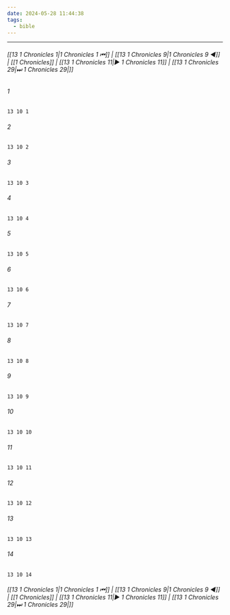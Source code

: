 ```yaml
---
date: 2024-05-28 11:44:38
tags:
  - bible
---
```

___

###### [[13 1 Chronicles 1|1 Chronicles 1 ⏮]] | [[13 1 Chronicles 9|1 Chronicles 9 ◀]] | [[1 Chronicles]] | [[13 1 Chronicles 11|▶ 1 Chronicles 11]] | [[13 1 Chronicles 29|⏭ 1 Chronicles 29|]]

###### 1
``` verse
13 10 1 
```
###### 2
``` verse
13 10 2 
```
###### 3
``` verse
13 10 3 
```
###### 4
``` verse
13 10 4 
```
###### 5
``` verse
13 10 5 
```
###### 6
``` verse
13 10 6 
```
###### 7
``` verse
13 10 7 
```
###### 8
``` verse
13 10 8 
```
###### 9
``` verse
13 10 9 
```
###### 10
``` verse
13 10 10 
```
###### 11
``` verse
13 10 11 
```
###### 12
``` verse
13 10 12 
```
###### 13
``` verse
13 10 13 
```
###### 14
``` verse
13 10 14 
```

###### [[13 1 Chronicles 1|1 Chronicles 1 ⏮]] | [[13 1 Chronicles 9|1 Chronicles 9 ◀]] | [[1 Chronicles]] | [[13 1 Chronicles 11|▶ 1 Chronicles 11]] | [[13 1 Chronicles 29|⏭ 1 Chronicles 29|]]

